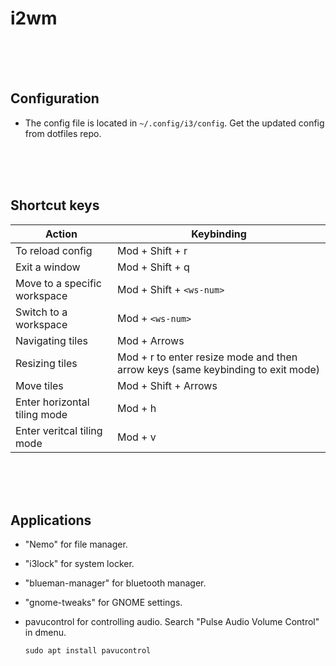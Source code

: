 # i2wm

<br>
<br>
<br>

## Configuration

- The config file is located in `~/.config/i3/config`. Get the updated config from dotfiles repo.

<br>
<br>
<br>

## Shortcut keys

| Action                       | Keybinding                                                                      |
| ---------------------------- | ------------------------------------------------------------------------------- |
| To reload config             | Mod + Shift + r                                                                 |
| Exit a window                | Mod + Shift + q                                                                 |
| Move to a specific workspace | Mod + Shift + `<ws-num>`                                                        |
| Switch to a workspace        | Mod + `<ws-num>`                                                                |
| Navigating tiles             | Mod + Arrows                                                                    |
| Resizing tiles               | Mod + r to enter resize mode and then arrow keys (same keybinding to exit mode) |
| Move tiles                   | Mod + Shift + Arrows                                                            |
| Enter horizontal tiling mode | Mod + h                                                                         |
| Enter veritcal tiling mode   | Mod + v                                                                         |

<br>
<br>
<br>

## Applications

- "Nemo" for file manager.
- "i3lock" for system locker.
- "blueman-manager" for bluetooth manager.
- "gnome-tweaks" for GNOME settings.

- pavucontrol for controlling audio. Search "Pulse Audio Volume Control" in dmenu.

  ```
  sudo apt install pavucontrol
  ```
